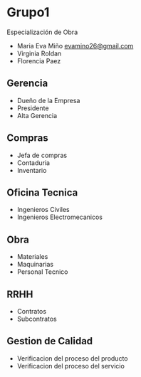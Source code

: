 # Grupo1
Especialización de Obra


* Maria Eva Miño <evamino26@gmail.com>
*  Virginia Roldan
*  Florencia Paez

 ## Gerencia ##
* Dueño de la Empresa
* Presidente
* Alta Gerencia
 ## Compras ##
 * Jefa de compras
 * Contaduria
 * Inventario

 ## Oficina Tecnica ##
 * Ingenieros Civiles
 * Ingenieros Electromecanicos

 ## Obra ##
 * Materiales
 * Maquinarias
 * Personal Tecnico

 ## RRHH ##
 * Contratos
 * Subcontratos

 ## Gestion de Calidad ##
 * Verificacion del proceso del producto
 * Verificacion del proceso del servicio
 


  
